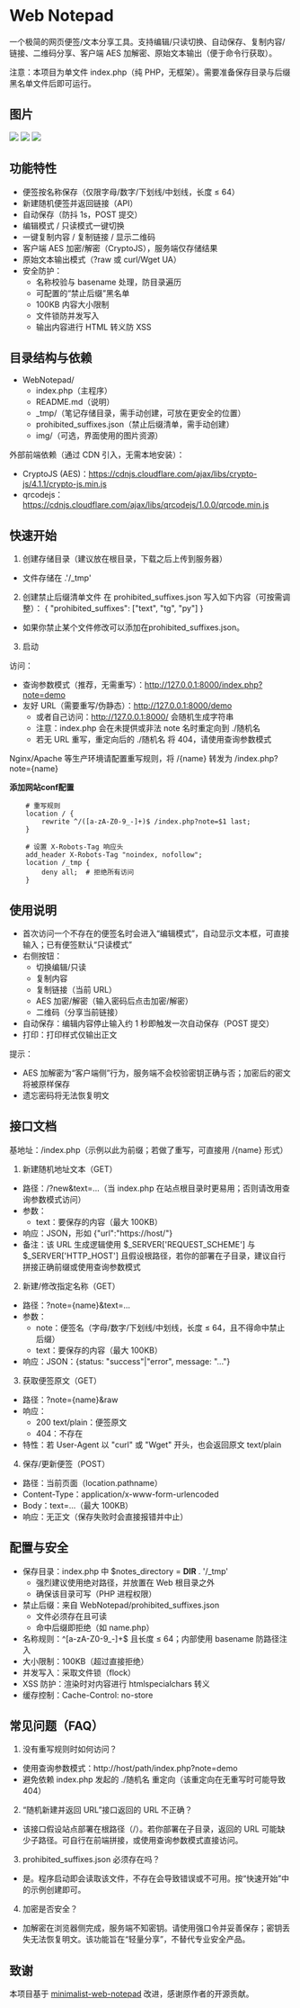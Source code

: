 # Web Notepad

一个极简的网页便签/文本分享工具。支持编辑/只读切换、自动保存、复制内容/链接、二维码分享、客户端 AES 加解密、原始文本输出（便于命令行获取）。

注意：本项目为单文件 index.php（纯 PHP，无框架）。需要准备保存目录与后缀黑名单文件后即可运行。

## 图片

![](./image/1.jpg)
![](./image/2.jpg)
![](./image/3.jpg)

## 功能特性

- 便签按名称保存（仅限字母/数字/下划线/中划线，长度 ≤ 64）
- 新建随机便签并返回链接（API）
- 自动保存（防抖 1s，POST 提交）
- 编辑模式 / 只读模式一键切换
- 一键复制内容 / 复制链接 / 显示二维码
- 客户端 AES 加密/解密（CryptoJS），服务端仅存储结果
- 原始文本输出模式（?raw 或 curl/Wget UA）
- 安全防护：
  - 名称校验与 basename 处理，防目录遍历
  - 可配置的“禁止后缀”黑名单
  - 100KB 内容大小限制
  - 文件锁防并发写入
  - 输出内容进行 HTML 转义防 XSS

## 目录结构与依赖

- WebNotepad/
  - index.php（主程序）
  - README.md（说明）
  - _tmp/（笔记存储目录，需手动创建，可放在更安全的位置）
  - prohibited_suffixes.json（禁止后缀清单，需手动创建）
  - img/（可选，界面使用的图片资源）

外部前端依赖（通过 CDN 引入，无需本地安装）：
- CryptoJS (AES)：https://cdnjs.cloudflare.com/ajax/libs/crypto-js/4.1.1/crypto-js.min.js
- qrcodejs：https://cdnjs.cloudflare.com/ajax/libs/qrcodejs/1.0.0/qrcode.min.js

## 快速开始

1) 创建存储目录（建议放在根目录，下载之后上传到服务器）
- 文件存储在 .'/_tmp'

2) 创建禁止后缀清单文件
在 prohibited_suffixes.json 写入如下内容（可按需调整）：
{
    "prohibited_suffixes": ["text", "tg", "py"]
}

- 如果你禁止某个文件修改可以添加在prohibited_suffixes.json。

3) 启动

访问：
- 查询参数模式（推荐，无需重写）：http://127.0.0.1:8000/index.php?note=demo
- 友好 URL（需要重写/伪静态）：http://127.0.0.1:8000/demo
  - 或者自己访问：http://127.0.0.1:8000/ 会随机生成字符串
  - 注意：index.php 会在未提供或非法 note 名时重定向到 ./随机名
  - 若无 URL 重写，重定向后的 ./随机名 将 404，请使用查询参数模式

Nginx/Apache 等生产环境请配置重写规则，将 /{name} 转发为 /index.php?note={name}

**添加网站conf配置**
```
    # 重写规则
    location / {
        rewrite ^/([a-zA-Z0-9_-]+)$ /index.php?note=$1 last;
    }
    
    # 设置 X-Robots-Tag 响应头
    add_header X-Robots-Tag "noindex, nofollow";
    location /_tmp {
        deny all;  # 拒绝所有访问
    }

```

## 使用说明

- 首次访问一个不存在的便签名时会进入“编辑模式”，自动显示文本框，可直接输入；已有便签默认“只读模式”
- 右侧按钮：
  - 切换编辑/只读
  - 复制内容
  - 复制链接（当前 URL）
  - AES 加密/解密（输入密码后点击加密/解密）
  - 二维码（分享当前链接）
- 自动保存：编辑内容停止输入约 1 秒即触发一次自动保存（POST 提交）
- 打印：打印样式仅输出正文

提示：
- AES 加解密为“客户端侧”行为，服务端不会校验密钥正确与否；加密后的密文将被原样保存
- 遗忘密码将无法恢复明文

## 接口文档

基地址：/index.php（示例以此为前缀；若做了重写，可直接用 /{name} 形式）

1) 新建随机地址文本（GET）
- 路径：/?new&text=...（当 index.php 在站点根目录时更易用；否则请改用查询参数模式访问）
- 参数：
  - text：要保存的内容（最大 100KB）
- 响应：JSON，形如 {"url":"https://host/<random>"}
- 备注：该 URL 生成逻辑使用 $_SERVER['REQUEST_SCHEME'] 与 $_SERVER['HTTP_HOST'] 且假设根路径，若你的部署在子目录，建议自行拼接正确前缀或使用查询参数模式

2) 新建/修改指定名称（GET）
- 路径：?note={name}&text=...
- 参数：
  - note：便签名（字母/数字/下划线/中划线，长度 ≤ 64，且不得命中禁止后缀）
  - text：要保存的内容（最大 100KB）
- 响应：JSON：{status: "success"|"error", message: "..."} 

3) 获取便签原文（GET）
- 路径：?note={name}&raw
- 响应：
  - 200 text/plain：便签原文
  - 404：不存在
- 特性：若 User-Agent 以 "curl" 或 "Wget" 开头，也会返回原文 text/plain

4) 保存/更新便签（POST）
- 路径：当前页面（location.pathname）
- Content-Type：application/x-www-form-urlencoded
- Body：text=...（最大 100KB）
- 响应：无正文（保存失败时会直接报错并中止）

## 配置与安全

- 保存目录：index.php 中 $notes_directory = __DIR__ . '/_tmp'
  - 强烈建议使用绝对路径，并放置在 Web 根目录之外
  - 确保该目录可写（PHP 进程权限）
- 禁止后缀：来自 WebNotepad/prohibited_suffixes.json
  - 文件必须存在且可读
  - 命中后缀即拒绝（如 name.php）
- 名称规则：^[a-zA-Z0-9_-]+$ 且长度 ≤ 64；内部使用 basename 防路径注入
- 大小限制：100KB（超过直接拒绝）
- 并发写入：采取文件锁（flock）
- XSS 防护：渲染时对内容进行 htmlspecialchars 转义
- 缓存控制：Cache-Control: no-store

## 常见问题（FAQ）

1) 没有重写规则时如何访问？
- 使用查询参数模式：http://host/path/index.php?note=demo
- 避免依赖 index.php 发起的 ./随机名 重定向（该重定向在无重写时可能导致 404）

2) “随机新建并返回 URL”接口返回的 URL 不正确？
- 该接口假设站点部署在根路径（/）。若你部署在子目录，返回的 URL 可能缺少子路径。可自行在前端拼接，或使用查询参数模式直接访问。

3) prohibited_suffixes.json 必须存在吗？
- 是。程序启动即会读取该文件，不存在会导致错误或不可用。按“快速开始”中的示例创建即可。

4) 加密是否安全？
- 加解密在浏览器侧完成，服务端不知密钥。请使用强口令并妥善保存；密钥丢失无法恢复明文。该功能旨在“轻量分享”，不替代专业安全产品。

## 致谢

本项目基于 [minimalist-web-notepad](https://github.com/pereorga/minimalist-web-notepad) 改进，感谢原作者的开源贡献。